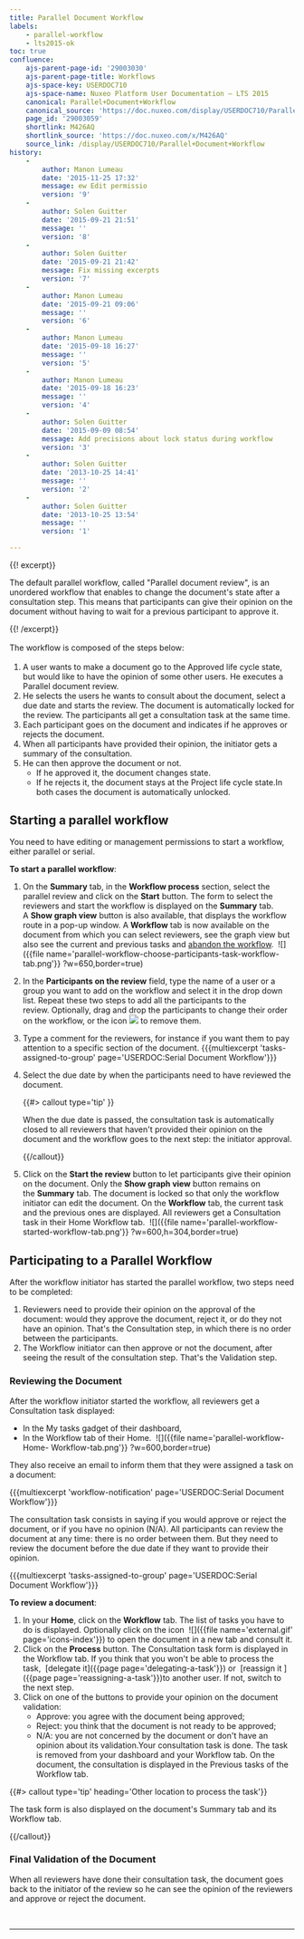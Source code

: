 ```yaml
---
title: Parallel Document Workflow
labels:
    - parallel-workflow
    - lts2015-ok
toc: true
confluence:
    ajs-parent-page-id: '29003030'
    ajs-parent-page-title: Workflows
    ajs-space-key: USERDOC710
    ajs-space-name: Nuxeo Platform User Documentation — LTS 2015
    canonical: Parallel+Document+Workflow
    canonical_source: 'https://doc.nuxeo.com/display/USERDOC710/Parallel+Document+Workflow'
    page_id: '29003059'
    shortlink: M426AQ
    shortlink_source: 'https://doc.nuxeo.com/x/M426AQ'
    source_link: /display/USERDOC710/Parallel+Document+Workflow
history:
    - 
        author: Manon Lumeau
        date: '2015-11-25 17:32'
        message: ew Edit permissio
        version: '9'
    - 
        author: Solen Guitter
        date: '2015-09-21 21:51'
        message: ''
        version: '8'
    - 
        author: Solen Guitter
        date: '2015-09-21 21:42'
        message: Fix missing excerpts
        version: '7'
    - 
        author: Manon Lumeau
        date: '2015-09-21 09:06'
        message: ''
        version: '6'
    - 
        author: Manon Lumeau
        date: '2015-09-18 16:27'
        message: ''
        version: '5'
    - 
        author: Manon Lumeau
        date: '2015-09-18 16:23'
        message: ''
        version: '4'
    - 
        author: Solen Guitter
        date: '2015-09-09 08:54'
        message: Add precisions about lock status during workflow
        version: '3'
    - 
        author: Solen Guitter
        date: '2013-10-25 14:41'
        message: ''
        version: '2'
    - 
        author: Solen Guitter
        date: '2013-10-25 13:54'
        message: ''
        version: '1'

---
```

{{! excerpt}}

The default parallel workflow, called "Parallel document review", is an unordered workflow that enables to change the document's state after a consultation step. This means that participants can give their opinion on the document without having to wait for a previous participant to approve it.

{{! /excerpt}}

<span style="line-height: 21.58px;">The workflow is composed of the steps below:</span>

<div class="wiki-content">

1.  A user wants to make a document go to the Approved life cycle state, but would like to have the opinion of some other users. He executes a Parallel document review.
2.  He selects the users he wants to consult about the document, select a due date and starts the review.
    The document is automatically locked for the review.
    The participants all get a consultation task at the same time.
3.  Each participant goes on the document and indicates if he approves or rejects the document.
4.  When all participants have provided their opinion, the initiator gets a summary of the consultation.
5.  He can then approve the document or not.
    *   If he approved it, the document changes state.
    *   If he rejects it, the document stays at the Project life cycle state.In both cases the document is automatically unlocked.

</div>

## Starting a parallel workflow

You need to have editing or management permissions to start a workflow, either parallel or serial.

**To start a parallel workflow**:

1.  On the **Summary**&nbsp;tab, in the **Workflow process** section, select the parallel review and click on the&nbsp;**Start** button.
    The form to select the reviewers and start the workflow is displayed on the&nbsp;**Summary**&nbsp;tab. A&nbsp;**Show graph view**&nbsp;button is also available, that displays the workflow route in a pop-up window.
    A&nbsp;**Workflow**&nbsp;tab is now available on the document from which you can select reviewers, see the graph view but also see the current and previous tasks and&nbsp;[abandon the workflow](http://doc.nuxeo.com/display/USERDOC/Abandoning+a+Workflow).
    &nbsp;![]({{file name='parallel-workflow-choose-participants-task-workflow-tab.png'}} ?w=650,border=true)
2.  In the&nbsp;**Participants on the review**&nbsp;field, type the name of a user or a group you want to add on the workflow&nbsp;and select it in the drop down list.&nbsp;Repeat these two steps to add all the participants to the review.&nbsp;Optionally, drag and drop the participants to change their order on the workflow, or the icon&nbsp;![](false) to remove them.
3.  Type a comment for the reviewers, for instance if you want them to pay attention to a specific section of the document.
    {{{multiexcerpt 'tasks-assigned-to-group' page='USERDOC:Serial Document Workflow'}}}
4.  Select the due date by when the participants need to have reviewed the document.

    {{#> callout type='tip' }}

    When the due date is passed, the consultation task is automatically closed to all reviewers that haven't provided their opinion on the document and the workflow goes to the next step: the initiator approval.

    {{/callout}}
5.  Click on the&nbsp;**Start the review**&nbsp;button to let participants give their opinion on the document.
    Only the&nbsp;**Show graph view**&nbsp;button remains on the&nbsp;**Summary**&nbsp;tab. The document is locked so that only the workflow initiator can edit the document.
    On the&nbsp;**Workflow**&nbsp;tab, the current task and the previous ones are displayed.&nbsp;All reviewers get a Consultation task in their Home Workflow tab.&nbsp;
    ![]({{file name='parallel-workflow-started-workflow-tab.png'}} ?w=600,h=304,border=true)

## Participating to a Parallel Workflow

After the workflow initiator has started the parallel workflow, two steps need to be completed:

1.  Reviewers need to provide their opinion on the approval of the document: would they approve the document, reject it, or do they not have an opinion. That's the Consultation step, in which there is no order between the participants.
2.  The Workflow initiator can then approve or not the document, after seeing the result of the consultation step. That's the Validation step.

### Reviewing the Document

After the workflow initiator started the workflow, all reviewers get a Consultation task displayed:

*   In the My tasks gadget of their dashboard,
*   In the Workflow tab of their Home.&nbsp;
    ![]({{file name='parallel-workflow-Home- Workflow-tab.png'}} ?w=600,border=true)

They also receive an email to inform them that they were assigned a task on a document:

{{{multiexcerpt 'workflow-notification' page='USERDOC:Serial Document Workflow'}}}

The consultation task consists in saying if you would approve or reject the document, or if you have no opinion (N/A). All participants can review the document at any time: there is no order between them. But they need to review the document before the due date if they want to provide their opinion.&nbsp;

{{{multiexcerpt 'tasks-assigned-to-group' page='USERDOC:Serial Document Workflow'}}}

**To review a document**:

1.  In your **Home**, click on the&nbsp;**Workflow**&nbsp;tab.
    The list of tasks you have to do is displayed.&nbsp;Optionally click on the icon&nbsp; ![]({{file name='external.gif' page='icons-index'}})&nbsp;to open the document in a new tab and consult it.
2.  Click on the&nbsp;**Process**&nbsp;button.
    The Consultation task form is displayed in the Workflow tab.&nbsp;If you think that you won't be able to process the task,&nbsp; [delegate it]({{page page='delegating-a-task'}})&nbsp;or&nbsp; [reassign it ]({{page page='reassigning-a-task'}})to another user. If not, switch to the next step.
3.  Click on one of the buttons to provide your opinion on the document validation:
    *   Approve: you agree with the document being approved;
    *   Reject: you think that the document is not ready to be approved;
    *   N/A: you are not concerned by the document or don't have an opinion about its validation.Your consultation task is done. The task is removed from your dashboard and your Workflow tab. On the document, the consultation is displayed in the Previous tasks of the Workflow tab.

{{#> callout type='tip' heading='Other location to process the task'}}

The task form is also displayed on the document's Summary tab and its Workflow tab.

{{/callout}}

### Final Validation of the Document

When all reviewers have done their consultation task, the document goes back to the initiator of the review so he can see the opinion of the reviewers and approve or reject the document.

&nbsp;

* * *